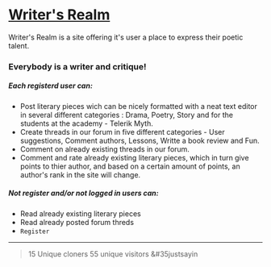 # [Writer's Realm](https://littlekitten.herokuapp.com/#/)

Writer's Realm is a site offering it's user a place to express their poetic talent.

### Everybody is a writer and critique!
##### Each registerd user can: 
- Post literary pieces wich can be nicely formatted with a neat text editor in several different categories :  Drama, Poetry, Story and for the students at the academy - Telerik Myth.
- Create threads in our forum in five different categories - User suggestions, Comment authors, Lessons, Writte a book review and Fun.
- Comment on already existing threads in our forum.
- Comment and rate already existing literary pieces, which in turn give points to thier author, and based on a certain amount of points, an author's rank in the site will change.

##### Not register and/or not logged in users can:
- Read already existing literary pieces
- Read already posted forum threds
- `Register`

---

> 15 Unique cloners
> 55 unique visitors 
> &#35justsayin